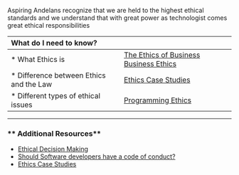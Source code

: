 Aspiring Andelans recognize that we are held to the highest ethical standards and we understand that with great power as technologist comes great ethical responsibilities

| What do I need to know?  |  |
|:-------------|:------------------|
| * What Ethics is | [The Ethics of Business Business Ethics](https://www.youtube.com/watch?v=vAtu_iBbknY) |
| * Difference between Ethics and the Law |[Ethics Case Studies](https://www.youtube.com/watch?v=tcHUhOPaXEU)|
| * Different types of ethical issues  |[Programming Ethics](https://en.wikipedia.org/wiki/Programming_ethics)|


----------

### ** Additional Resources**


- [Ethical Decision Making](https://www.scu.edu/ethics/ethics-resources/ethical-decision-making/thinking-ethically/)
- [Should Software developers have a code of conduct?](https://www.cio.com/article/3156565/developer/should-software-developers-have-a-code-of-ethics.html)
- [Ethics Case Studies](https://www.youtube.com/watch?v=tcHUhOPaXEU)